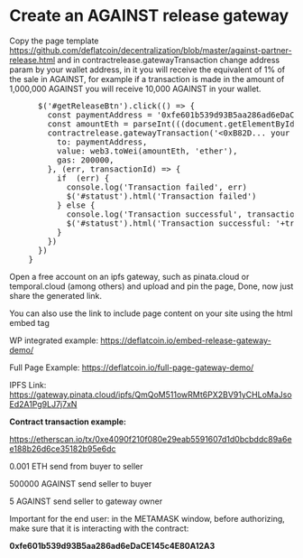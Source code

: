 
# Create an AGAINST release gateway

Copy the page template https://github.com/deflatcoin/decentralization/blob/master/against-partner-release.html and in contractrelease.gatewayTransaction change address param by your wallet address, in it you will receive the equivalent of 1% of the sale in AGAINST, for example if a transaction is made in the amount of 1,000,000 AGAINST you will receive 10,000 AGAINST in your wallet.

<pre>
      $('#getReleaseBtn').click(() => {
        const paymentAddress = '0xfe601b539d93B5aa286ad6eDaCE145c4E80A12A3'
        const amountEth = parseInt(((document.getElementById('qtdAGAINST').value/price))*10000000)/10000000
        contractrelease.gatewayTransaction('<0xB82D... your wallet address here>',{
          to: paymentAddress,
          value: web3.toWei(amountEth, 'ether'),
          gas: 200000,          
        }, (err, transactionId) => {
          if  (err) {
            console.log('Transaction failed', err)
            $('#statust').html('Transaction failed')
          } else {
            console.log('Transaction successful', transactionId)
            $('#statust').html('Transaction successful: '+transactionId+'')
          }
        })
      })
    }
</pre>    
Open a free account on an ipfs gateway, such as pinata.cloud or temporal.cloud (among others) and upload and pin the page, Done, now just share the generated link.

You can also use the link to include page content on your site using the html embed tag

WP integrated example: https://deflatcoin.io/embed-release-gateway-demo/

Full Page Example: https://deflatcoin.io/full-page-gateway-demo/

IPFS Link: https://gateway.pinata.cloud/ipfs/QmQoM511owRMt6PX2BV91yCHLoMaJsoEd2A1Pg9LJ7j7xN

 
<b>Contract transaction example:</b> 

https://etherscan.io/tx/0xe4090f210f080e29eab5591607d1d0bcbddc89a6ee188b26d6ce35182b95e6dc

0.001 ETH send from buyer to seller

500000 AGAINST send seller to buyer

5 AGAINST send seller to gateway owner

Important for the end user: in the METAMASK window, before authorizing, make sure that it is interacting with the contract:

<b>0xfe601b539d93B5aa286ad6eDaCE145c4E80A12A3</b>
